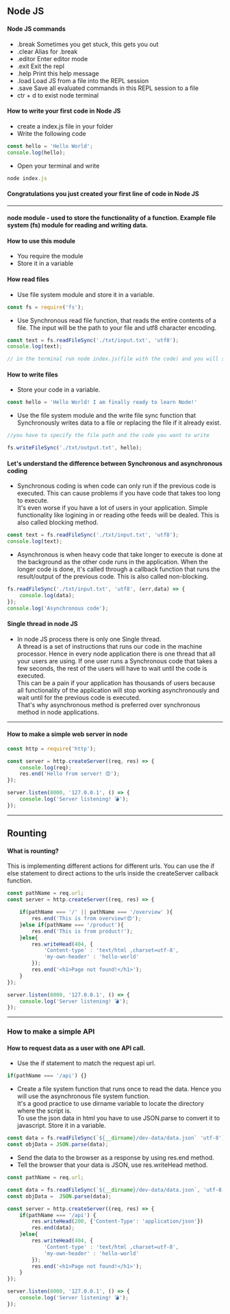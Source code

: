 ## Node JS
#### Node JS commands
+ .break    Sometimes you get stuck, this gets you out
+ .clear    Alias for .break
+ .editor   Enter editor mode
+ .exit     Exit the repl
+ .help     Print this help message
+ .load     Load JS from a file into the REPL session
+ .save     Save all evaluated commands in this REPL session to a file
+ ctr + d   to exist node terminal

#### How to write your first code in Node JS
+ create a index.js file in your folder 
+ Write the following code
```js
const hello = 'Hello World';
console.log(hello);
```
+ Open your terminal and write 
```js
node index.js
```
####  Congratulations you just created your first line of code in Node JS
---

#### node module - used to store the functionality of a function. Example file system (fs) module for reading and writing data.

#### How to use this module
+ You require the module
+ Store it in a variable

#### How read files 
+ Use file system module and store it in a variable.
```js
const fs = require('fs');
```
+ Use Synchronous read file function, that reads the entire contents of a file. The input will be the path to your file and utf8 character encoding.
```js
const text = fs.readFileSync('./txt/input.txt', 'utf8');
console.log(text); 

// in the terminal run node index.js(file with the code) and you will see the text as the output.
```

#### How to write files 
+ Store your code in a variable. 
```js
const hello = 'Hello World! I am finally ready to learn Node!'
```
+ Use the file system module and the write file sync function that Synchronously writes data to a file or replacing the file if it already exist.
```js
//you have to specify the file path and the code you want to write

fs.writeFileSync('./txt/output.txt', hello);
```

#### Let's understand the difference between Synchronous and asynchronous coding
+ Synchronous coding is when code can only run if the previous code is executed. This can cause problems if you have code that takes too long to execute. \
It's even worse if you have a lot of users in your application. Simple functionality like logining in or reading othe feeds will be dealed. This is also called blocking method.

```js
const text = fs.readFileSync('./txt/input.txt', 'utf8');
console.log(text); 
```

+ Asynchronous is when heavy code that take longer to execute is done at the background as the other code runs in the application. When the longer code is done, it's called through a callback function that runs the result/output of the previous code. This is also called non-blocking.
```js
fs.readFileSync('./txt/input.txt', 'utf8', (err,data) => {
    console.log(data);
});
console.log('Asynchronous code');
```

#### Single thread in node JS
- In node JS process there is only one Single thread.\
A thread is a set of instructions that runs our code in the machine processor. Hence in every node application there is one thread that all your users are using. If one user runs a Synchronous code that takes a few seconds, the rest of the users will have to wait until the code is executed. \
This can be a pain if your application has thousands of users because all functionality of the application will stop working asynchronously and wait until for the previous code is executed. \
That's why asynchronous method is preferred over synchronous method in node applications.
---

#### How to make a simple web server in node
```js
const http = require('http');

const server = http.createServer((req, res) => {
    console.log(req);
    res.end('Hello from server! 😍');
});

server.listen(8000, '127.0.0.1', () => {
    console.log('Server listening! 💣');
});
```
---
## Rounting
#### What is rounting?
This is implementing different actions for different urls.
You can use the if else statement to direct actions to the urls inside the createServer callback function.
```js
const pathName = req.url;
const server = http.createServer((req, res) => {

    if(pathName === '/' || pathName === '/overview' ){
        res.end('This is from overview!😍');
    }else if(pathName === '/product'){
        res.end('This is from product!');
    }else{
        res.writeHead(404, { 
            'Content-type' : 'text/html ,charset=utf-8',
            'my-own-header' : 'hello-world'
        });
        res.end('<h1>Page not found!</h1>');
    }
});

server.listen(8000, '127.0.0.1', () => {
    console.log('Server listening! 💣');
});
```
---
### How to make a simple API 
#### How to request data as a user with one API call.
+ Use the if statement to match the  request api url. 
```js
if(pathName === '/api') {}
```
+ Create a file system function that runs once to read the data. Hence you will use the asynchronous file system function. \
 It's a good practice to use dirname variable to locate the directory where the script is. \
 To use the json data in html you have to use JSON.parse to convert it to javascript. Store it in a variable.
 ```js
 const data = fs.readFileSync(`${__dirname}/dev-data/data.json` 'utf-8');
 const objData = JSON.parse(data);
 ```
+ Send the data to the browser as a response by using res.end method.
+ Tell the browser that your data is JSON, use res.writeHead method.
```js
const pathName = req.url;

const data = fs.readFileSync(`${__dirname}/dev-data/data.json`, 'utf-8');
const objData =  JSON.parse(data);

const server = http.createServer((req, res) => {
    if(pathName === '/api') {
        res.writeHead(200, {'Content-Type': 'application/json'})
        res.end(data);     
    }else{
        res.writeHead(404, { 
            'Content-type' : 'text/html ,charset=utf-8',
            'my-own-header' : 'hello-world'
        });
        res.end('<h1>Page not found!</h1>');
    }
});

server.listen(8000, '127.0.0.1', () => {
    console.log('Server listening! 💣');
});
```